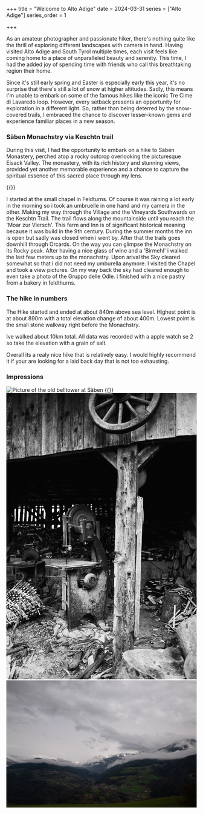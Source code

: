 +++
title = "Welcome to Alto Adige"
date = 2024-03-31
series = ["Alto Adige"]
series_order = 1

+++

As an amateur photographer and passionate hiker, there's nothing quite like the thrill of exploring different landscapes with camera in hand. Having visited Alto Adige and South Tyrol multiple times, each visit feels like coming home to a place of unparalleled beauty and serenity. This time, I had the added joy of spending time with friends who call this breathtaking region their home.

Since it's still early spring and Easter is especially early this year, it's no surprise that there's still a lot of snow at higher altitudes. Sadly, this means I'm unable to embark on some of the famous hikes like the iconic Tre Cime di Lavaredo loop. However, every setback presents an opportunity for exploration in a different light. So, rather than being deterred by the snow-covered trails, I embraced the chance to discover lesser-known gems and experience familiar places in a new season.

### Säben Monachstry via Keschtn trail

During this visit, I had the opportunity to embark on a hike to Säben Monastery, perched atop a rocky outcrop overlooking the picturesque Eisack Valley. The monastery, with its rich history and stunning views, provided yet another memorable experience and a chance to capture the spiritual essence of this sacred place through my lens.

{{<carousel images="H-*" interval="2500">}}

I started at the small chapel in Feldturns. Of course it was raining a lot early in the morning so i took an umbruelle in one hand and my camera in the other. Making my way through the Village and the Vineyards Southwards on the Keschtn Trail. The trail flows along the mountainside until you reach the 'Moar zur Viersch'. This farm and Inn is of significant historical meaning because it was build in the 9th century. During the summer months the inn is open but sadly was closed when i went by. After that the trails goes downhill through Orcards. On the way you can glimpse the Monachstry on its Rocky peak. After having a nice glass of wine and a 'Birmehl' i walked the last few meters up to the monachstry. Upon arival the Sky cleared somewhat so that i did not need my umburella anymore. I visited the Chapel and took a view pictures.
On my way back the sky had cleared enough to even take a photo of the Gruppo delle Odle.
i finished with a nice pastry from a bakery in feldthurns.

### The hike in numbers

The Hike started and ended at about 840m above sea level. Highest point is at about 890m with a total elevation change of about 400m. Lowest point is the small stone walkway right before the Monachstry.

Ive walked about 10km total. All data was recorded with a apple watch se 2 so take the elevation with a grain of salt.

Overall its a realy nice hike that is relatively easy. I would highly recommend it if your are looking for a laid back day that is not too exhausting.

### Impressions

![Picture of the old belltower at Säben](Sälben.jpg)
{{<carousel images="DSC*" interval="2500">}}
![Picture of the old belltower at Säben](V-Saw.jpg)
![Picture of the old belltower at Säben](H-Geisler.jpg)